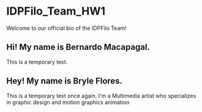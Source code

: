 # IDPFilo_Team_HW1
Welcome to our official bio of the IDPFilo Team!

## Hi! My name is Bernardo Macapagal.

This is a temporary text.

## Hey! My name is Bryle Flores.

This is a temporary text once again.
I'm a Multimedia artist who specializes in graphic design and motion graphics animation